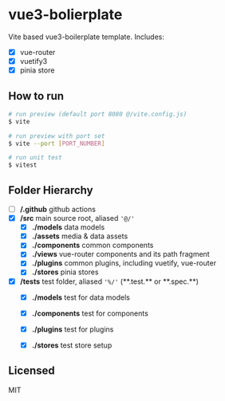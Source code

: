 # vue3-bolierplate

Vite based vue3-boilerplate template.
Includes:
 - [x] vue-router
 - [x] vuetify3
 - [x] pinia store

## How to run

```bash
# run preview (default port 8080 @/vite.config.js)
$ vite

# run preview with port set
$ vite --port [PORT_NUMBER]

# run unit test
$ vitest
```

## Folder Hierarchy

 - [ ] **/.github** github actions
 - [x] **/src** main source root, aliased `'@/'`
   - [x] **./models** data models
   - [x] **./assets** media & data assets
   - [x] **./components** common components
   - [x] **./views** vue-router components and its path fragment
   - [x] **./plugins** common plugins, including vuetify, vue-router
   - [x] **./stores** pinia stores
 - [x] **/tests**  test folder, aliased `'%/'` (\*\*.test.\*\* or \*\*.spec.\*\*)
   - [x] **./models** test for data models
   - [x] **./components** test for components
   - [x] **./plugins** test for plugins
   - [x] **./stores** test store setup
   


## Licensed
MIT
